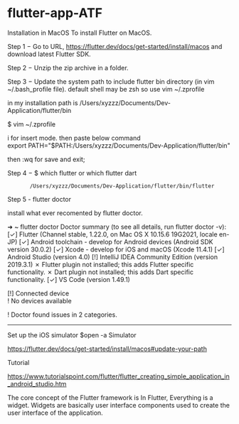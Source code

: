 # flutter-app-ATF

Installation in MacOS
To install Flutter on MacOS.

Step 1 − Go to URL, https://flutter.dev/docs/get-started/install/macos and download latest Flutter SDK.

Step 2 − Unzip the zip archive in a folder.

Step 3 − Update the system path to include flutter bin directory (in vim ~/.bash_profile file). default shell may be zsh so use  vim ~/.zprofile

in my installation path is  /Users/xyzzz/Documents/Dev-Application/flutter/bin 

 $ vim ~/.zprofile     
 
 i for insert mode. then paste below command  
 export PATH="$PATH:/Users/xyzzz/Documents/Dev-Application/flutter/bin"
 
 then  :wq for save and exit;
 
 Step 4 − $ which flutter  or which flutter dart
 
           /Users/xyzzz/Documents/Dev-Application/flutter/bin/flutter
           
 Step 5 - flutter doctor
 
  install what ever recomented by flutter doctor.
  
  ➜  ~ flutter doctor
Doctor summary (to see all details, run flutter doctor -v):
[✓] Flutter (Channel stable, 1.22.0, on Mac OS X 10.15.6 19G2021, locale en-JP)
[✓] Android toolchain - develop for Android devices (Android SDK version 30.0.2)
[✓] Xcode - develop for iOS and macOS (Xcode 11.4.1)
[✓] Android Studio (version 4.0)
[!] IntelliJ IDEA Community Edition (version 2019.3.1)
    ✗ Flutter plugin not installed; this adds Flutter specific functionality.
    ✗ Dart plugin not installed; this adds Dart specific functionality.
[✓] VS Code (version 1.49.1)
 
[!] Connected device                          
    ! No devices available

! Doctor found issues in 2 categories.

-----------------------------------------
Set up the iOS simulator
$open -a Simulator

https://flutter.dev/docs/get-started/install/macos#update-your-path

Tutorial

https://www.tutorialspoint.com/flutter/flutter_creating_simple_application_in_android_studio.htm

The core concept of the Flutter framework is In Flutter, Everything is a widget. Widgets are basically user interface components used to create the user interface of the application.

  
